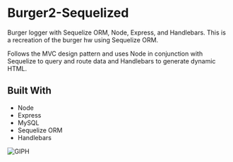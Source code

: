 # Burger2-Sequelized

Burger logger with Sequelize ORM, Node, Express, and Handlebars. This is a recreation of the burger hw using Sequelize ORM. 

Follows the MVC design pattern and uses Node in conjunction with Sequelize to query and route data and Handlebars to generate dynamic HTML.

## Built With

* Node
* Express
* MySQL
* Sequelize ORM
* Handlebars

![GIPH](https://zippy.gfycat.com/ChillyImpressionableChipmunk.gif)